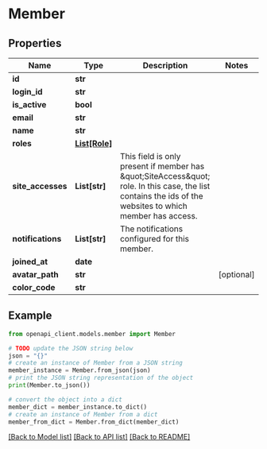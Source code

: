 # Member


## Properties

Name | Type | Description | Notes
------------ | ------------- | ------------- | -------------
**id** | **str** |  | 
**login_id** | **str** |  | 
**is_active** | **bool** |  | 
**email** | **str** |  | 
**name** | **str** |  | 
**roles** | [**List[Role]**](Role.md) |  | 
**site_accesses** | **List[str]** | This field is only present if member has \&quot;SiteAccess\&quot; role. In this case, the list contains the ids of the websites to which member has access. | 
**notifications** | **List[str]** | The notifications configured for this member. | 
**joined_at** | **date** |  | 
**avatar_path** | **str** |  | [optional] 
**color_code** | **str** |  | 

## Example

```python
from openapi_client.models.member import Member

# TODO update the JSON string below
json = "{}"
# create an instance of Member from a JSON string
member_instance = Member.from_json(json)
# print the JSON string representation of the object
print(Member.to_json())

# convert the object into a dict
member_dict = member_instance.to_dict()
# create an instance of Member from a dict
member_from_dict = Member.from_dict(member_dict)
```
[[Back to Model list]](../README.md#documentation-for-models) [[Back to API list]](../README.md#documentation-for-api-endpoints) [[Back to README]](../README.md)


